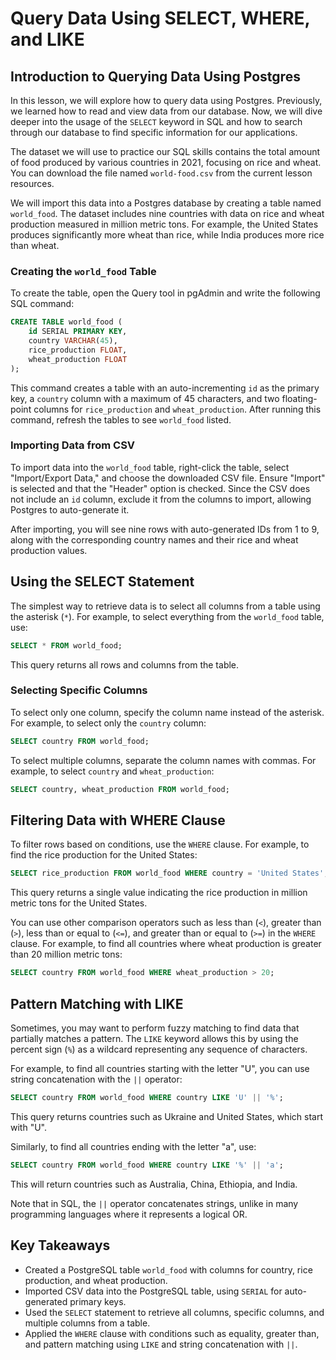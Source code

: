 # Query Data Using SELECT, WHERE, and LIKE

## Introduction to Querying Data Using Postgres

In this lesson, we will explore how to query data using Postgres. Previously, we learned how to read and view data from our database. Now, we will dive deeper into the usage of the `SELECT` keyword in SQL and how to search through our database to find specific information for our applications.

The dataset we will use to practice our SQL skills contains the total amount of food produced by various countries in 2021, focusing on rice and wheat. You can download the file named `world-food.csv` from the current lesson resources.

We will import this data into a Postgres database by creating a table named `world_food`. The dataset includes nine countries with data on rice and wheat production measured in million metric tons. For example, the United States produces significantly more wheat than rice, while India produces more rice than wheat.

### Creating the `world_food` Table

To create the table, open the Query tool in pgAdmin and write the following SQL command:

```sql
CREATE TABLE world_food (
    id SERIAL PRIMARY KEY,
    country VARCHAR(45),
    rice_production FLOAT,
    wheat_production FLOAT
);
```

This command creates a table with an auto-incrementing `id` as the primary key, a `country` column with a maximum of 45 characters, and two floating-point columns for `rice_production` and `wheat_production`. After running this command, refresh the tables to see `world_food` listed.

### Importing Data from CSV

To import data into the `world_food` table, right-click the table, select "Import/Export Data," and choose the downloaded CSV file. Ensure "Import" is selected and that the "Header" option is checked. Since the CSV does not include an `id` column, exclude it from the columns to import, allowing Postgres to auto-generate it.

After importing, you will see nine rows with auto-generated IDs from 1 to 9, along with the corresponding country names and their rice and wheat production values.

## Using the SELECT Statement

The simplest way to retrieve data is to select all columns from a table using the asterisk (`*`). For example, to select everything from the `world_food` table, use:

```sql
SELECT * FROM world_food;
```

This query returns all rows and columns from the table.

### Selecting Specific Columns

To select only one column, specify the column name instead of the asterisk. For example, to select only the `country` column:

```sql
SELECT country FROM world_food;
```

To select multiple columns, separate the column names with commas. For example, to select `country` and `wheat_production`:

```sql
SELECT country, wheat_production FROM world_food;
```

## Filtering Data with WHERE Clause

To filter rows based on conditions, use the `WHERE` clause. For example, to find the rice production for the United States:

```sql
SELECT rice_production FROM world_food WHERE country = 'United States';
```

This query returns a single value indicating the rice production in million metric tons for the United States.

You can use other comparison operators such as less than (`<`), greater than (`>`), less than or equal to (`<=`), and greater than or equal to (`>=`) in the `WHERE` clause. For example, to find all countries where wheat production is greater than 20 million metric tons:

```sql
SELECT country FROM world_food WHERE wheat_production > 20;
```

## Pattern Matching with LIKE

Sometimes, you may want to perform fuzzy matching to find data that partially matches a pattern. The `LIKE` keyword allows this by using the percent sign (`%`) as a wildcard representing any sequence of characters.

For example, to find all countries starting with the letter "U", you can use string concatenation with the `||` operator:

```sql
SELECT country FROM world_food WHERE country LIKE 'U' || '%';
```

This query returns countries such as Ukraine and United States, which start with "U".

Similarly, to find all countries ending with the letter "a", use:

```sql
SELECT country FROM world_food WHERE country LIKE '%' || 'a';
```

This will return countries such as Australia, China, Ethiopia, and India.

Note that in SQL, the `||` operator concatenates strings, unlike in many programming languages where it represents a logical OR.

## Key Takeaways

- Created a PostgreSQL table `world_food` with columns for country, rice production, and wheat production.
- Imported CSV data into the PostgreSQL table, using `SERIAL` for auto-generated primary keys.
- Used the `SELECT` statement to retrieve all columns, specific columns, and multiple columns from a table.
- Applied the `WHERE` clause with conditions such as equality, greater than, and pattern matching using `LIKE` and string concatenation with `||`.
